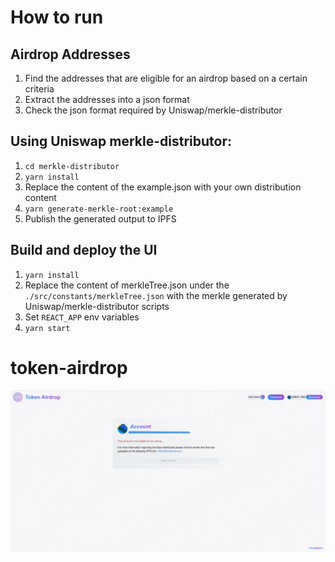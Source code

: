 # How to run

## Airdrop Addresses

1. Find the addresses that are eligible for an airdrop based on a certain criteria
2. Extract the addresses into a json format
3. Check the json format required by Uniswap/merkle-distributor

## Using Uniswap merkle-distributor:

1. `cd merkle-distributor`
2. `yarn install`
3. Replace the content of the example.json with your own distribution content
4. `yarn generate-merkle-root:example`
5. Publish the generated output to IPFS

## Build and deploy the UI

1. `yarn install`
2. Replace the content of merkleTree.json under the `./src/constants/merkleTree.json` with the merkle generated by Uniswap/merkle-distributor scripts
3. Set `REACT_APP` env variables
4. `yarn start`
# token-airdrop

![My Image](token-airdrop.png)
